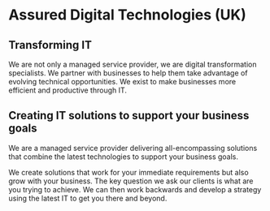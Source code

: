 # Assured Digital Technologies (UK)

## Transforming IT

We are not only a managed service provider, we are digital transformation specialists. We partner with businesses to help them take advantage of evolving technical opportunities. We exist to make businesses more efficient and productive through IT.

## Creating IT solutions to support your business goals

We are a managed service provider delivering all-encompassing solutions that combine the latest technologies to support your business goals.

We create solutions that work for your immediate requirements but also grow with your business. The key question we ask our clients is what are you trying to achieve. We can then work backwards and develop a strategy using the latest IT to get you there and beyond.
